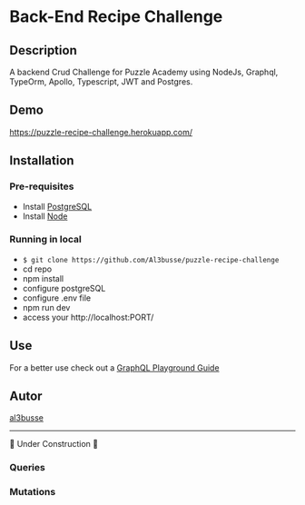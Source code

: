 # Back-End Recipe Challenge

## Description

A backend Crud Challenge for Puzzle Academy using NodeJs, Graphql, TypeOrm, Apollo, Typescript, JWT and Postgres.

## Demo

https://puzzle-recipe-challenge.herokuapp.com/

## Installation

### Pre-requisites

- Install [PostgreSQL](https://www.postgresql.org/)
- Install [Node](https://nodejs.org/es/)

### Running in local

- `$ git clone https://github.com/Al3busse/puzzle-recipe-challenge`
- cd repo
- npm install
- configure postgreSQL
- configure .env file
- npm run dev
- access your http://localhost:PORT/

## Use

For a better use check out a [GraphQL Playground Guide](https://blog.logrocket.com/complete-guide-to-graphql-playground/)

## Autor

[al3busse](https://github.com/Al3busse)

---

:construction: Under Construction :construction:

### Queries

### Mutations
